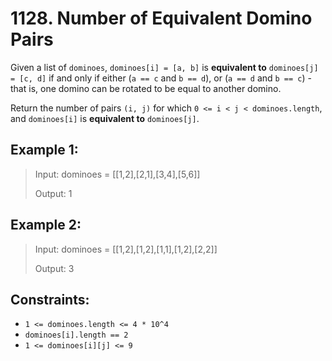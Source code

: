 # 1128. Number of Equivalent Domino Pairs

Given a list of `dominoes`, `dominoes[i] = [a, b]` is **equivalent to** `dominoes[j] = [c, d]` if and only if either (`a == c` and `b == d`), or (`a == d` and `b == c`) - that is, one domino can be rotated to be equal to another domino.

Return the number of pairs `(i, j)` for which `0 <= i < j < dominoes.length`, and `dominoes[i]` is **equivalent to** `dominoes[j]`.


## Example 1:

> Input: dominoes = [[1,2],[2,1],[3,4],[5,6]]
>
> Output: 1


## Example 2:

> Input: dominoes = [[1,2],[1,2],[1,1],[1,2],[2,2]]
>
> Output: 3

## Constraints:

- `1 <= dominoes.length <= 4 * 10^4`
- `dominoes[i].length == 2`
- `1 <= dominoes[i][j] <= 9`